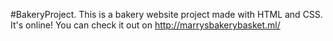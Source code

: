#BakeryProject.
This is a bakery website project made with HTML and CSS.
It's online! You can check it out on http://marrysbakerybasket.ml/
